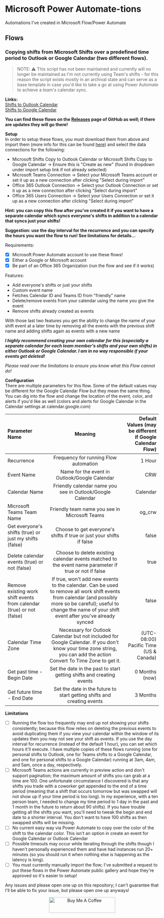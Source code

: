 # Microsoft Power Automate-tions
Automations I've created in Microsoft Flow/Power Automate

## Flows

### Copying shifts from Microsoft Shifts over a predefined time period to Outlook or Google Calendar (two different flows).
> NOTE: ⚠️ This script has not been maintained and currently will no longer be maintained as I'm not currently using Team's shifts - for this reason the script exists mostly in an archival state and can serve as a base template in case you'd like to take a go at using Power Automate to achieve a team's calendar sync.

**Links:**  
[Shifts to Outlook Calendar](https://github.com/codycodes/microsoft_power_automate/releases/download/1.0/MicrosoftTeamsShifts-OutlookCalendarEvents_20200106003516.zip)  
[Shifts to Google Calendar](https://github.com/codycodes/microsoft_power_automate/releases/download/1.0/MicrosoftTeamsShifts-GoogleCalendarEvents_20200106003403.zip)  

**You can find these flows on the [Releases](https://github.com/codycodes/microsoft_power_automate/releases) page of GitHub as well; if there are updates they will go there!**

**Setup**  
In order to setup these flows, you must download them from above and import them (more info for this can be found [here](https://flow.microsoft.com/en-us/blog/import-export-bap-packages/)) and select the data connections for the following:
* Microsoft Shifts Copy to Outlook Calendar or Microsoft Shifts Copy to Google Calendar -> Ensure this is "Create as new" (found in dropdown under import setup link if not already selected)
* Microsoft Teams Connection -> Select your Microsoft Teams account or set it up as a new connection after clicking "Select during import"
* Office 365 Outlook Connection -> Select your Outlook Connection or set it up as a new connection after clicking "Select during import"
* Office 365 Users Connection -> Select your Users Connection or set it up as a new connection after clicking "Select during import"

**Hint: you can copy this flow after you've created it if you want to have a separate calendar which syncs everyone's shifts in addition to a calendar that syncs just your shifts!**

**Suggestion: use the day interval for the recurrence and you can specify the hours you want the flow to run! See limitations for details...**

Requirements:
- [x] Microsoft Power Automate account to use these flows!
- [x] Either a Google or Microsoft account
- [x] Be part of an Office 365 Organization (run the flow and see if it works)

Features:

* Add everyone's shifts or just your shifts
* Custom event name
* Fetches Calendar ID and Teams ID from "friendly" name
* Delete/remove events from your calendar using the name you give the event
* Remove shifts already created as events

With those last two features you get the ability to change the name of your shift event at a later time by removing all the events with the previous shift name and adding shifts again as events with a new name

***I highly recommend creating your own calendar for this (especially a separate calendar for each team member's shifts and your own shifts) in either Outlook or Google Calendar. I am in no way responsible if your events get deleted!***

_Please read over the limitations to ensure you know what this Flow cannot do!_

**Configuration**  
There are multiple parameters for this flow. Some of the default values may be different for the Google Calendar Flow but they mean the same thing. You can dig into the flow and change the location of the event, color, and alerts if you'd like as well (colors and alerts for Google Calendar in the Calendar settings at calendar.google.com)

| Parameter Name       | Meaning     | Default Values (may be different if Google Calendar Flow) |
| :------------- | :----------: | -----------: |
|  Recurrence | Frequency for running Flow automation  | 1 Hour    |
|  Event Name | Name for the event in Outlook/Google Calendar   | CRW    |
| Calendar Name  | Friendly calendar name you see in Outlook/Google Calendar | Calendar |
| Microsoft Teams Team Name | Friendly team name you see in Microsoft Teams | og_crw |
| Get everyone's shifts (true) or just my shifts (false) | Choose to get everyone's shifts if true or just your shifts if false  | false |
| Delete calendar events (true) or not (false) | Choose to delete existing calendar events matched to the event name parameter if true or not if false  | true |
| Remove existing work shift events from calendar (true) or not (false) | If true, won't add new events to the calendar. Can be used to remove all work shift events from calendar (and possibly more so be careful); useful to change the name of your shift event after you've already synced  | false |
| Calendar Time Zone | Necessary for Outlook Calendar but not included for Google Calendar. If you don't know your time zone string, you can add the action Convert To Time Zone to get it. | (UTC-08:00) Pacific Time (US & Canada) |
| Get past time - Begin Date | Set the date in the past to start getting shifts and creating events | 0 Months (now) |
| Get future time - End Date | Set the date in the future to start getting shifts and creating events | 3 Months |

**Limitations**
- [ ] Running the flow too frequently may end up not showing your shifts consistently; because this flow relies on deleting the previous events to avoid duplicating them if you view your calendar within the window of its updates then you may not see your shift as events. If you use the day interval for recurrence (instead of the default 1 hour), you can set which hours it'll execute. I have multiple copies of these flows running (one for personal shifts to Outlook, one for Teams shifts to a Google Calendar, and one for personal shifts to a Google Calendar) running at 3am, 4am, and 5am, once a day, respectively.
- [ ] Microsoft Teams actions are currently in preview action and don't support pagination; the maximum amount of shifts you can grab at a time are 100. One unfortunate circumstance I discovered is that any shifts you trade with a coworker get appended to the end of a time period (meaning that a shift that occurs tomorrow but was swapped will not show up if your time period is too long). In my experience, with a ten person team, I needed to change my time period to 1 day in the past and 1 month in the future to return about 90 shifts).  If you have trouble getting all the shifts you want, you'll need to tweak the begin and end date to a shorter interval. You don't want to have 100 shifts as then swapped shifts will be missing.
- [ ] No current easy way via Power Automate to copy over the color of the shift to the calendar color. This isn't an option in create an event for Google Calendar or Outlook Calendar
- [ ] Possible timeouts may occur while iterating through the shifts though I haven't personally experienced them and have had instances run 20+ minutes (so you should run it when nothing else is happening as the latency is long).
- [ ] You must currently manually import the flow; I've submitted a request to put these flows in the Power Automate public gallery and hope they're approved so it's easier to setup!

Any issues and please open one up on this repository; I can't guarantee that I'll be able to fix your issue, but please open one up anyways!

<div style="text-align:center"><a href="https://www.buymeacoffee.com/vyKzl3x" target="_blank"><img src="https://cdn.buymeacoffee.com/buttons/default-orange.png" alt="Buy Me A Coffee" style="height: 51px !important;width: 217px !important;" ></a></div>
